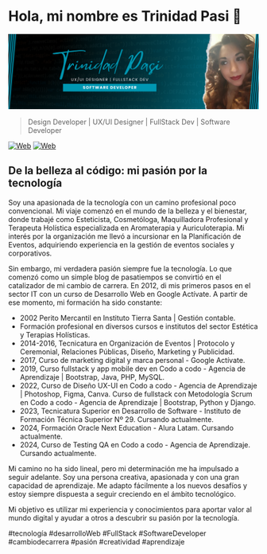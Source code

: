 # Hola, mi nombre es Trinidad Pasi 👋
![ImagenPerfil](/img/about-me.png) 
> Design Developer | UX/UI Designer | FullStack Dev | Software Developer

[![Web](https://img.shields.io/badge/GitHub-Nyrha23-9C27B0?style=flat-square&logo=github&logoColor=white&labelColor=101010)](https://github.com/nyrha23) 
[![Web](https://img.shields.io/badge/LinkedIn-Trinidad_Pasi-0e76a8?style=flat-square&logo=linkedin&logoColor=white&labelColor=101010)](https://www.linkedin.com/in/trinidad-pasi/) 

## De la belleza al código: mi pasión por la tecnología

Soy una apasionada de la tecnología con un camino profesional poco convencional. Mi viaje comenzó en el mundo de la belleza y el bienestar, donde trabajé como Esteticista, Cosmetóloga, Maquilladora Profesional y Terapeuta Holística especializada en Aromaterapia y Auriculoterapia. Mi interés por la organización me llevó a incursionar en la Planificación de Eventos, adquiriendo experiencia en la gestión de eventos sociales y corporativos.

Sin embargo, mi verdadera pasión siempre fue la tecnología. Lo que comenzó como un simple blog de pasatiempos se convirtió en el catalizador de mi cambio de carrera. En 2012, di mis primeros pasos en el sector IT con un curso de Desarrollo Web en Google Actívate. A partir de ese momento, mi formación ha sido constante:

- 2002 Perito Mercantil en Instituto Tierra Santa | Gestión contable.
- Formación profesional en diversos cursos e institutos del sector Estética y Terapias Holísticas. 
- 2014-2016, Tecnicatura en Organización de Eventos | Protocolo y Ceremonial, Relaciones Públicas, Diseño, Marketing y Publicidad.
- 2017, Curso de marketing digital y marca personal - Google Actívate.
- 2019, Curso fullstack y app mobile dev en Codo a codo - Agencia de Aprendizaje | Bootstrap, Java, PHP, MySQL.
- 2022, Curso de Diseño UX-UI en Codo a codo - Agencia de Aprendizaje | Photoshop, Figma, Canva.
        Curso de fullstack con Metodología Scrum en Codo a codo - Agencia de Aprendizaje | Bootstrap, Python y Django.
- 2023, Tecnicatura Superior en Desarrollo de Software - Instituto de Formación Técnica Superior Nº 29. Cursando actualmente.
- 2024, Formación Oracle Next Education - Alura Latam. Cursando actualmente.
- 2024, Curso de Testing QA en Codo a codo - Agencia de Aprendizaje. Cursando actualmente.

Mi camino no ha sido lineal, pero mi determinación me ha impulsado a seguir adelante. Soy una persona creativa, apasionada y con una gran capacidad de aprendizaje. Me adapto fácilmente a los nuevos desafíos y estoy siempre dispuesta a seguir creciendo en el ámbito tecnológico.

Mi objetivo es utilizar mi experiencia y conocimientos para aportar valor al mundo digital y ayudar a otros a descubrir su pasión por la tecnología.

#tecnología #desarrolloWeb #FullStack #SoftwareDeveloper #cambiodecarrera #pasión #creatividad #aprendizaje
